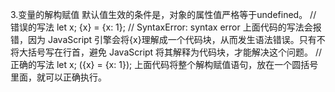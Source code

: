 3.变量的解构赋值
  默认值生效的条件是，对象的属性值严格等于undefined。
// 错误的写法
let x;
{x} = {x: 1};
// SyntaxError: syntax error
  上面代码的写法会报错，因为 JavaScript 引擎会将{x}理解成一个代码块，从而发生语法错误。只有不将大括号写在行首，避免 JavaScript 将其解释为代码块，才能解决这个问题。
// 正确的写法
let x;
({x} = {x: 1});
  上面代码将整个解构赋值语句，放在一个圆括号里面，就可以正确执行。
